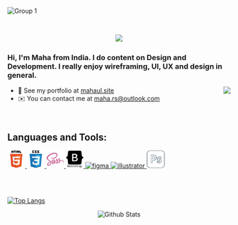 
![Group 1](https://user-images.githubusercontent.com/109097651/179732878-33f4d8e1-9b56-44b5-aca2-b1b236c58947.png)

<br/>

<p align="center">
  <a align="center" href="https://github.com/DenverCoder1/readme-typing-svg"><img src="https://readme-typing-svg.herokuapp.com?&font=IBM+Plex+Sans&color=58A6FF&size=28&lines=Welcome+to+my+GitHub+Profile!;I'm+a+Web+Developer;I'm+a+UI+/+UX+Designer" /></a>
</p>

<h3> Hi, I'm Maha from India. I do content on Design and Development. I really enjoy wireframing, UI, UX and design in general.</h3> 

<img align="right" src="https://media.giphy.com/media/M9gbBd9nbDrOTu1Mqx/giphy.gif">


* 🧐  See my portfolio at [mahaul.site](https://mahauf.github.io/)
* ✉️  You can contact me at [maha.rs@outlook.com](mailto:maha.rs@outlook.com)


<br/>

## Languages and Tools:

<p align="left"> 
<a href="https://www.w3.org/html/" target="_blank" rel="noreferrer"> <img src="https://raw.githubusercontent.com/devicons/devicon/master/icons/html5/html5-original-wordmark.svg" alt="html5" width="40" height="40"/> </a> 
 <a href="https://www.w3schools.com/css/" target="_blank" rel="noreferrer"> <img src="https://raw.githubusercontent.com/devicons/devicon/master/icons/css3/css3-original-wordmark.svg" alt="css3" width="40" height="40"/> </a> 
<a href="https://sass-lang.com" target="_blank" rel="noreferrer"> <img src="https://raw.githubusercontent.com/devicons/devicon/master/icons/sass/sass-original.svg" alt="sass" width="40" height="40"/> </a> 
<a href="https://getbootstrap.com" target="_blank" rel="noreferrer"> <img src="https://raw.githubusercontent.com/devicons/devicon/master/icons/bootstrap/bootstrap-plain-wordmark.svg" alt="bootstrap" width="40" height="40"/> </a> 
<a href="https://www.figma.com/" target="_blank" rel="noreferrer"> <img src="https://www.vectorlogo.zone/logos/figma/figma-icon.svg" alt="figma" width="40" height="40"/> </a>
<a href="https://www.adobe.com/in/products/illustrator.html" target="_blank" rel="noreferrer"> <img src="https://www.vectorlogo.zone/logos/adobe_illustrator/adobe_illustrator-icon.svg" alt="illustrator" width="40" height="40"/> </a> 
<a href="https://www.photoshop.com/en" target="_blank" rel="noreferrer"> <img src="https://raw.githubusercontent.com/devicons/devicon/master/icons/photoshop/photoshop-line.svg" alt="photoshop" width="40" height="40"/> </a> </p>

<br/>
<br/>

[![Top Langs](https://github-readme-stats.vercel.app/api/top-langs/?username=mahauf&layout=compact)](https://github.com/anuraghazra/github-readme-stats)


<p align="center">
        <img src="https://raw.githubusercontent.com/mayhemantt/mayhemantt/Update/svg/Bottom.svg" alt="Github Stats" />
</p>







<!---
mahauf/mahauf is a ✨ special ✨ repository because its `README.md` (this file) appears on your GitHub profile.
You can click the Preview link to take a look at your changes.
--->
